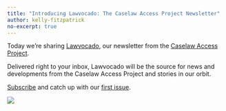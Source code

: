```yaml
---
title: "Introducing Lawvocado: The Caselaw Access Project Newsletter"
author: kelly-fitzpatrick
no-excerpt: true
---
```

Today we’re sharing [Lawvocado](https://mailchi.mp/9fd9916b8b4f/lawvocado-the-caselaw-access-project-newsletter), our newsletter from the [Caselaw Access Project](https://case.law). 

Delivered right to your inbox, Lawvocado will be the source for news and developments from the Caselaw Access Project and stories in our orbit. 

[Subscribe](http://eepurl.com/gAqhs1) and catch up with our [first issue](https://mailchi.mp/9fd9916b8b4f/lawvocado-the-caselaw-access-project-newsletter).

![](https://lil-blog-media.s3.amazonaws.com/lawvocado.png)
